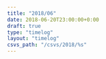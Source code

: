 ```yaml
---
title: "2018/06"
date: 2018-06-20T23:00:00+0:00
draft: true
type: "timelog"
layout: "timelog"
csvs_path: "/csvs/2018/%s"
---
```

